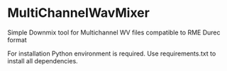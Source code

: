 # MultiChannelWavMixer
Simple Downmix tool for Multichannel WV files compatible to RME Durec format

For installation Python environment is required. Use requirements.txt to install all dependencies.


